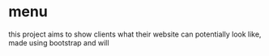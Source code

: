 # menu
this project aims to show clients what their website can potentially look like, made using bootstrap and will